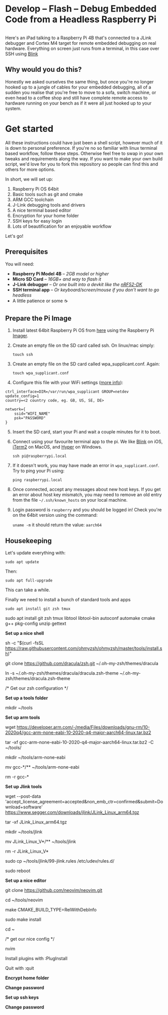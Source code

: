 # Develop – Flash – Debug Embedded Code from a Headless Raspberry Pi

![]()

Here's an iPad talking to a Raspberry Pi 4B that's connected to a JLink debugger and Cortex M4 target for remote embedded debugging on real hardware. Everything on screen just runs from a terminal, in this case over SSH using [Blink](https://blink.sh)

## Why would you do this?
Honestly we asked ourselves the same thing, but once you're no longer hooked up to a jungle of cables for your embedded debugging, all of a sudden you realise that you're free to move to a sofa, switch machine, or even head to a coffee shop and still have complete remote access to hardware running on your bench as if it were all just hooked up to your system.

# Get started
All these instructions could have just been a shell script, however much of it is down to personal preference. If you're no so familiar with linux terminal based workflow, follow these steps. Otherwise feel free to swap in your own tweaks and requirements along the way. If you want to make your own build script, we'd love for you to fork this repository so people can find this and others for more options.

In short, we will set up:

1. Raspberry Pi OS 64bit
2. Basic tools such as git and cmake
3. ARM GCC toolchain
4. J-Link debugging tools and drivers
5. A nice terminal based editor
6. Encryption for your home folder
7. SSH keys for easy login
8. Lots of beautification for an enjoyable workflow

Let's go!

## Prerequisites

You will need:

- **Raspberry Pi Model 4B** – *2GB model or higher*
- **Micro SD Card** – *16GB+ and way to flash it*
- **J-Link debugger** – *Or one built into a devkit like the [nRF52-DK](https://www.nordicsemi.com/Software-and-Tools/Development-Kits/nRF52-DK)* 
- **SSH terminal app** – *Or keyboard/screen/mouse if you don't want to go headless*
- A little patience or some ☕️

## Prepare the Pi Image

1. Install latest 64bit Raspberry Pi OS from [here](https://downloads.raspberrypi.org/raspios_arm64/images/) using the Raspberry Pi [Imager](https://www.raspberrypi.org/software/).

2. Create an empty file on the SD card called ssh. On linux/mac simply:

    `touch ssh`

3. Create an empty file on the SD card called wpa_supplicant.conf. Again:

   `touch wpa_supplicant.conf`

4. Configure this file with your WiFi settings ([more info](https://www.raspberrypi.org/documentation/configuration/wireless/headless.md)):

```
ctrl_interface=DIR=/var/run/wpa_supplicant GROUP=netdev
update_config=1
country=<2 country code, eg. GB, US, SE, DE>

network={
	ssid="WIFI_NAME"
	psk="PASSWORD"
}
```

5. Insert the SD card, start your Pi and wait a couple minutes for it to boot.

6. Connect using your favourite terminal app to the pi. We like [Blink](https://blink.sh) on iOS, [iTerm2](https://iterm2.com) on MacOS, and [Hyper](https://hyper.is) on Windows.

   `ssh pi@raspberrypi.local`

7. If it doesn't work, you may have made an error in `wpa_supplicant.conf`. Try to ping your Pi using:

   `ping raspberrypi.local`

8. Once connected, accept any messages about new host keys. If you get an error about host key mismatch, you may need to remove an old entry from the file `~/.ssh/known_hosts` on your local machine.

9. Login password is `raspberry` and you should be logged in! Check you're on the 64bit version using the command:

   `uname -m` it should return the value: `aarch64`

## **Housekeeping**

Let's update everything with:

`sudo apt update`

Then:

`sudo apt full-upgrade`

This can take a while.

Finally we need to install a bunch of standard tools and apps

`sudo apt install git zsh tmux`

sudo apt install git zsh tmux libtool libtool-bin autoconf automake cmake g++ pkg-config unzip gettext



**Set up a nice shell**



sh -c "$(curl -fsSL https://raw.githubusercontent.com/ohmyzsh/ohmyzsh/master/tools/install.sh)"



git clone https://github.com/dracula/zsh.git ~/.oh-my-zsh/themes/dracula



ln -s ~/.oh-my-zsh/themes/dracula/dracula.zsh-theme ~/.oh-my-zsh/themes/dracula.zsh-theme



/* Get our zsh configuration */



**Set up a tools folder**



mkdir ~/tools



**Set up arm tools**



wget https://developer.arm.com/-/media/Files/downloads/gnu-rm/10-2020q4/gcc-arm-none-eabi-10-2020-q4-major-aarch64-linux.tar.bz2



tar -xf gcc-arm-none-eabi-10-2020-q4-major-aarch64-linux.tar.bz2 -C ~/tools/



mkdir ~/tools/arm-none-eabi



mv gcc-*/** ~/tools/arm-none-eabi



rm -r gcc-*



**Set up Jlink tools**



wget --post-data 'accept_license_agreement=accepted&non_emb_ctr=confirmed&submit=Download+software' https://www.segger.com/downloads/jlink/JLink_Linux_arm64.tgz



tar -xf JLink_Linux_arm64.tgz



mkdir ~/tools/jlink



mv JLink_Linux_V*/** ~/tools/jlink



rm -r JLink_Linux_V*



sudo cp ~/tools/jlink/99-jlink.rules /etc/udev/rules.d/



sudo reboot



**Set up a nice editor**



git clone https://github.com/neovim/neovim.git

cd ~/tools/neovim

make CMAKE_BUILD_TYPE=RelWithDebInfo

sudo make install

cd ~



/* get our nice config */



nvim



Install plugins with :PlugInstall



Quit with :quit



**Encrypt home folder**





**Change password**







**Set up ssh keys**







**Change password**